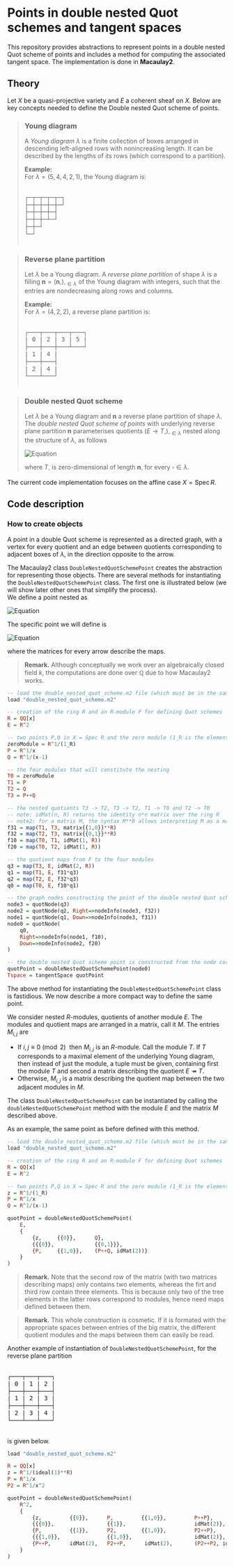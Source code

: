 # Points in double nested Quot schemes and tangent spaces

This repository provides abstractions to represent points in a double nested Quot scheme of points and includes a method for computing the associated tangent space. The implementation is done in **Macaulay2**.


## Theory

Let $X$ be a quasi-projective variety and $E$ a coherent sheaf on $X$.
Below are key concepts needed to define the Double nested Quot scheme of points.

> ### Young diagram
> A *Young diagram* $\lambda$ is a finite collection of boxes arranged in descending left-aligned rows with nonincreasing length.
> It can be described by the lengths of its rows (which correspond to a partition).
> 
> **Example:**\
> For $\lambda = (5,4,4,2,1)$, the Young diagram is:
> <pre>
> <div style="line-height: 1.2;">
> ┌─┬─┬─┬─┬─┐
> ├─┼─┼─┼─┼─┘
> ├─┼─┼─┼─┤
> ├─┼─┼─┴─┘
> ├─┼─┘
> └─┘
> </div>
> </pre>



> ### Reverse plane partition
> Let $\lambda$ be a Young diagram.
> A *reverse plane partition* of shape $\lambda$ is a filling $\boldsymbol{n} = (\boldsymbol{n}_\square)_{\square\in\lambda}$ of the Young diagram with integers, such that the entries are nondecreasing along rows and columns.
>
> **Example:**\
> For $\lambda=(4,2,2)$, a reverse plane partition is:
> <pre>
> <div style="line-height: 1.2;">
> ┌───┬───┬───┬───┐
> | 0 | 2 | 3 | 5 |
> ├───┼───┼───┴───┘
> | 1 | 4 |
> ├───┼───┤
> | 2 | 4 |
> └───┴───┘
> </div>
> </pre>




> ### Double nested Quot scheme
> Let $\lambda$ be a Young diagram and $\boldsymbol{n}$ a reverse plane partition of shape $\lambda$.
> The *double nested Quot scheme of points* with underlying reverse plane partition $\boldsymbol{n}$ parameterises quotients $(E\rightarrow T_\square)_{\square\in\lambda}$ nested along the structure of $\lambda$, as follows
> 
> ![Equation](https://latex.codecogs.com/svg.image?\color{White}%5Cbegin%7Bmatrix%7DT_%7B0,0%7D&%5Cleftarrow&T_%7B1,0%7D&%5Cleftarrow&T_%7B2,0%7D&%5Cleftarrow&T_%7B3,0%7D&%5Cleftarrow&%5Cdots%5C%5C%5Cuparrow&&%5Cuparrow&&%5Cuparrow&&%5Cuparrow%5C%5CT_%7B0,1%7D&%5Cleftarrow&T_%7B1,1%7D&%5Cleftarrow&T_%7B2,1%7D&%5Cleftarrow&T_%7B3,1%7D&%5Cleftarrow&%5Cdots%5C%5C%5Cuparrow&&%5Cuparrow&&%5Cuparrow&&%5Cuparrow%5C%5CT_%7B0,2%7D&%5Cleftarrow&T_%7B1,2%7D&%5Cleftarrow&T_%7B2,2%7D&%5Cleftarrow&%5Cddots%5C%5C%5Cuparrow&&%5Cuparrow&&%5Cuparrow%5C%5C%5Cvdots&&%5Cvdots&&%5Cvdots%5Cend%7Bmatrix%7D)
> 
> where $T_\square$ is zero-dimensional of length $\boldsymbol{n}_\square$ for every $\square\in\lambda$.


The current code implementation focuses on the affine case $X = \mathrm{Spec}\, R$.

<!-- TODO: tangent space -->



## Code description


### How to create objects

A point in a double Quot scheme is represented as a directed graph, with a vertex for every 
quotient and an edge between quotients corresponding to adjacent boxes of $\lambda$,
in the direction opposite to the arrow.

The Macaulay2 class `DoubleNestedQuotSchemePoint` creates the abstraction for representing 
those objects.
There are several methods for instantiating the `DoubleNestedQuotSchemePoint` class.
The first one is illustrated below (we will show later 
other ones that simplify the process).\
We define a point nested as 
<!-- $$
\begin{matrix}
    T_0 & \leftarrow & T_1\\
    \uparrow && \uparrow\\
    T_2 & \leftarrow & T_3.
\end{matrix}
$$ -->
![Equation](https://latex.codecogs.com/svg.image?\color{White}%5Cbegin%7Bmatrix%7DT_0&%5Cleftarrow&T_1%5C%5C%5Cuparrow&&%5Cuparrow%5C%5CT_2&%5Cleftarrow&T_3.%5Cend%7Bmatrix%7D)

The specific point we will define is

![Equation](https://latex.codecogs.com/svg.image?\color{White}%5Cbegin%7Bmatrix%7D&&%5Cbegin%7Bpmatrix%7D0%5Cend%7Bpmatrix%7D%5C%5C&0&%5Cleftarrow&%5Cfrac%7Bk%5Bx%5D%7D%7Bx%7D%5C%5C%5Cbegin%7Bpmatrix%7D0%5Cend%7Bpmatrix%7D&%5Cuparrow&&%5Cuparrow&%5Cbegin%7Bpmatrix%7D1&0%5Cend%7Bpmatrix%7D%5C%5C&%5Cfrac%7Bk%5Bx%5D%7D%7Bx-1%7D&%5Cleftarrow&%5Cfrac%7Bk%5Bx%5D%7D%7Bx%7D%5Coplus%5Cfrac%7Bk%5Bx%5D%7D%7Bx-1%7D%5C%5C&&%5Cbegin%7Bpmatrix%7D0&1%5Cend%7Bpmatrix%7D%5C%5C&&&&%5Cnwarrow&%5Cbegin%7Bpmatrix%7D1&0%5C%5C0&1%5Cend%7Bpmatrix%7D%5C%5C&&&&&k%5Bx%5D%5E2%5Cend%7Bmatrix%7D)


<!-- $$
\begin{matrix}
    && \begin{pmatrix}0\end{pmatrix}\\
    &0 & \leftarrow & \frac{k[x]}{x}\\
    \begin{pmatrix}0\end{pmatrix} & \uparrow && \uparrow & \begin{pmatrix}1&0\end{pmatrix}\\
    &\frac{k[x]}{x-1} & \leftarrow & \frac{k[x]}{x} \oplus \frac{k[x]}{x-1}\\
    && \begin{pmatrix}0&1\end{pmatrix}\\
    &&&&\nwarrow & \begin{pmatrix}1&0\\0&1\end{pmatrix}\\
    &&&&& k[x]^2
\end{matrix}
$$ -->
where the matrices for every arrow describe the maps.

> **Remark.** Although conceptually we work over an algebraically closed field $k$, the computations are done over $\mathbb{Q}$ due to how Macaulay2 works.


```haskell
-- load the double_nested_quot_scheme.m2 file (which must be in the same directory)
load "double_nested_quot_scheme.m2"

-- creation of the ring R and an R-module F for defining Quot schemes
R = QQ[x]
E = R^2

-- two points P,Q in X = Spec R and the zero module (1_R is the element 1 in the ring R)
zeroModule = R^1/(1_R)
P = R^1/x
Q = R^1/(x-1)

-- the four modules that will constitute the nesting
T0 = zeroModule
T1 = P
T2 = Q
T3 = P++Q

-- the nested quotients T3 -> T2, T3 -> T2, T1 -> T0 and T2 -> T0
-- note: idMat(n, R) returns the identity n*n matrix over the ring R
-- note2: for a matrix M, the syntax M**R allows interpreting M as a matrix over R
f31 = map(T1, T3, matrix{{1,0}}**R)
f32 = map(T2, T3, matrix{{0,1}}**R)
f10 = map(T0, T1, idMat(1, R))
f20 = map(T0, T2, idMat(1, R))

-- the quotient maps from F to the four modules
q3 = map(T3, E, idMat(2, R))
q1 = map(T1, E, f31*q3)
q2 = map(T2, E, f32*q3)
q0 = map(T0, E, f10*q1)

-- the graph nodes constructing the point of the double nested Quot scheme
node3 = quotNode(q3)
node2 = quotNode(q2, Right=>nodeInfo(node3, f32))
node1 = quotNode(q1, Down=>nodeInfo(node3, f31))
node0 = quotNode(
    q0, 
    Right=>nodeInfo(node1, f10),
    Down=>nodeInfo(node2, f20)
)

-- the double nested Quot scheme point is constructed from the node corresponding to the unique minimal element of the Young diagram
quotPoint = doubleNestedQuotSchemePoint(node0)
Tspace = tangentSpace quotPoint
```


The above method for instantiating the `DoubleNestedQuotSchemePoint` class is fastidious.
We now describe a more compact way to define the same point.

We consider nested $R$-modules, quotients of another module $E$.
The modules and quotient maps are arranged in a matrix, call it $M$.
The entries $M_{i,j}$ are
- If $i,j \equiv 0 \pmod 2\:$ then $M_{i,j}$ is an $R$-module. Call the module $T$.
If $T$ corresponds to a maximal element of the underlying Young diagram, then instead of
just the module, a tuple must be given, containing first the module $T$ and second a matrix
describing the quotient $E \twoheadrightarrow T$.
- Otherwise, $M_{i,j}$ is a matrix describing the quotient map between the two adjacent modules in $M$.

The class `DoubleNestedQuotSchemePoint` can be instantiated by calling the `doubleNestedQuotSchemePoint` method with the module $E$ and the matrix $M$ described above.

As an example, the same point as before defined with this method.

```haskell
-- load the double_nested_quot_scheme.m2 file (which must be in the same directory)
load "double_nested_quot_scheme.m2"

-- creation of the ring R and an R-module F for defining Quot schemes
R = QQ[x]
E = R^2

-- two points P,Q in X = Spec R and the zero module (1_R is the element 1 in the ring R)
z = R^1/(1_R)
P = R^1/x
Q = R^1/(x-1)

quotPoint = doubleNestedQuotSchemePoint(
    E,
    {
        {z,     {{0}},      Q},
        {{{0}},             {{0,1}}},
        {P,     {{1,0}},    (P++Q, idMat(2))}
    }
)
```

> **Remark.** Note that the second row of the matrix (with two matrices describing maps) only contains two elements, whereas the firt and third row contain three elements. This is because only two of the tree elements in the latter rows correspond to modules, hence need maps defined between them.

> **Remark.** This whole construction is cosmetic. If it is formated with the appropriate spaces between entries of the big matrix, the different quotient modules and the maps between them can easily be read.

Another example of instantiation of `DoubleNestedQuotSchemePoint`, for the reverse plane partition
<pre>
<div style="line-height: 1.2;">
┌───┬───┬───┐
| 0 | 1 | 2 |
├───┼───┼───┤
| 1 | 2 | 3 |
├───┼───┼───┤
| 2 | 3 | 4 |
└───┴───┴───┘
</div>
</pre>
is given below.


```haskell
load "double_nested_quot_scheme.m2"

R = QQ[x]
z = R^1/(ideal(1)**R)
P = R^1/x
P2 = R^1/x^2

quotPoint = doubleNestedQuotSchemePoint(
    R^2,
    {
        {z,         {{0}},      P,         {{1,0}},         P++P},
        {{{0}},                 {{1}},                      idMat(2)},
        {P,         {{1}},      P2,        {{1,0}},         P2++P},
        {{{1,0}},               {{1,0}},                    idMat(2)},
        {P++P,      idMat(2),   P2++P,      idMat(2),       (P2++P2, idMat(2))}
    }
)
```

<!-- TODO: special cases of nested Quot schemes and nested Hilbert schemes -->